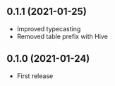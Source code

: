 ## 0.1.1 (2021-01-25)

- Improved typecasting
- Removed table prefix with Hive

## 0.1.0 (2021-01-24)

- First release
